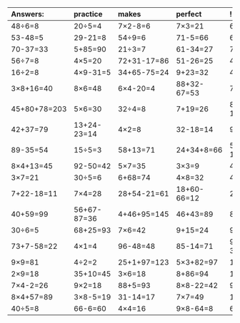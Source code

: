 | Answers: | practice | makes | perfect | ! |
| :--- | :--- | :--- | :--- | :--- |
| 48÷6=8 | 20÷5=4 | 7×2-8=6 | 7×3=21 | 69-16=53 | 
| 53-48=5 | 29-21=8 | 54÷9=6 | 71-5=66 | 6×8=48 | 
| 70-37=33 | 5+85=90 | 21÷3=7 | 61-34=27 | 7×9=63 | 
| 56÷7=8 | 4×5=20 | 72+31-17=86 | 51-26=25 | 45÷5=9 | 
| 16÷2=8 | 4×9-31=5 | 34+65-75=24 | 9+23=32 | 4+59=63 | 
| 3×8+16=40 | 8×6=48 | 6×4-20=4 | 88+32-67=53 | 7÷7=1 | 
| 45+80+78=203 | 5×6=30 | 32÷4=8 | 7+19=26 | 8×3-11=13 | 
| 42+37=79 | 13+24-23=14 | 4×2=8 | 32-18=14 | 96-80=16 | 
| 89-35=54 | 15÷5=3 | 58+13=71 | 24+34+8=66 | 55+63-11=107 | 
| 8×4+13=45 | 92-50=42 | 5×7=35 | 3×3=9 | 41+10=51 | 
| 3×7=21 | 30÷5=6 | 6+68=74 | 4×8=32 | 42÷7=6 | 
| 7+22-18=11 | 7×4=28 | 28+54-21=61 | 18+60-66=12 | 2×1=2 | 
| 40+59=99 | 56+67-87=36 | 4+46+95=145 | 46+43=89 | 8×3-23=1 | 
| 30÷6=5 | 68+25=93 | 7×6=42 | 9+15=24 | 9×5=45 | 
| 73+7-58=22 | 4×1=4 | 96-48=48 | 85-14=71 | 9×5-34=11 | 
| 9×9=81 | 4÷2=2 | 25+1+97=123 | 5×3+82=97 | 18÷9=2 | 
| 2×9=18 | 35+10=45 | 3×6=18 | 8+86=94 | 1×7=7 | 
| 7×4-2=26 | 9×2=18 | 88+5=93 | 8×8-22=42 | 94-65=29 | 
| 8×4+57=89 | 3×8-5=19 | 31-14=17 | 7×7=49 | 12+65=77 | 
| 40÷5=8 | 66-6=60 | 4×4=16 | 9×8-64=8 | 68-56=12 | 

